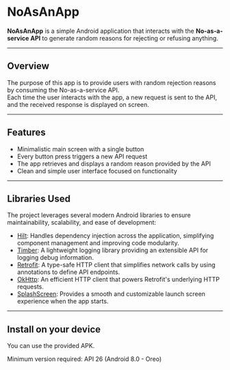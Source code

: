 # NoAsAnApp

**NoAsAnApp** is a simple Android application that interacts with the **No-as-a-service API** to generate random reasons for rejecting or refusing anything.

---

## Overview

The purpose of this app is to provide users with random rejection reasons by consuming the No-as-a-service API.  
Each time the user interacts with the app, a new request is sent to the API, and the received response is displayed on screen.

---

## Features

- Minimalistic main screen with a single button
- Every button press triggers a new API request
- The app retrieves and displays a random reason provided by the API
- Clean and simple user interface focused on functionality

---

## Libraries Used

The project leverages several modern Android libraries to ensure maintainability, scalability, and ease of development:

- [Hilt](https://developer.android.com/training/dependency-injection/hilt-android): Handles dependency injection across the application, simplifying component management and improving code modularity.
- [Timber](https://github.com/JakeWharton/timber): A lightweight logging library providing an extensible API for logging debug information.
- [Retrofit](https://square.github.io/retrofit/): A type-safe HTTP client that simplifies network calls by using annotations to define API endpoints.
- [OkHttp](https://square.github.io/okhttp/): An efficient HTTP client that powers Retrofit's underlying HTTP requests.
- [SplashScreen](https://developer.android.com/develop/ui/views/launch/splash-screen): Provides a smooth and customizable launch screen experience when the app starts.

---

## Install on your device
You can use the provided APK.

Minimum version required: API 26 (Android 8.0 - Oreo)
